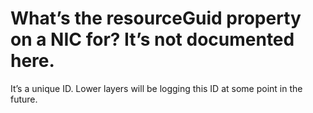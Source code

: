 <properties
    pageTitle="What’s the resourceGuid property on a NIC for"
    description="What’s the resourceGuid property on a NIC for"
    service="scalesets"
    author="negat"
    displayOrder="56"
    selfHelpType="resource"
    supportTopicIds=""
    productPesIds=""
    resourceTags=""
    cloudEnvironments="public"
/>

# What’s the resourceGuid property on a NIC for? It’s not documented here.


It’s a unique ID. Lower layers will be logging this ID at some point in the future. 
 